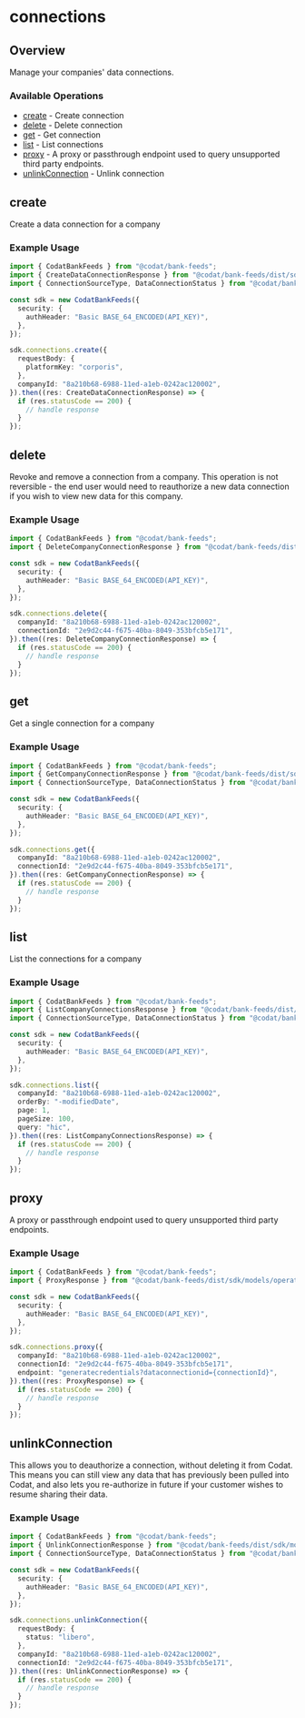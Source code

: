 # connections

## Overview

Manage your companies' data connections.

### Available Operations

* [create](#create) - Create connection
* [delete](#delete) - Delete connection
* [get](#get) - Get connection
* [list](#list) - List connections
* [proxy](#proxy) - A proxy or passthrough endpoint used to query unsupported third party endpoints.
* [unlinkConnection](#unlinkconnection) - Unlink connection

## create

Create a data connection for a company

### Example Usage

```typescript
import { CodatBankFeeds } from "@codat/bank-feeds";
import { CreateDataConnectionResponse } from "@codat/bank-feeds/dist/sdk/models/operations";
import { ConnectionSourceType, DataConnectionStatus } from "@codat/bank-feeds/dist/sdk/models/shared";

const sdk = new CodatBankFeeds({
  security: {
    authHeader: "Basic BASE_64_ENCODED(API_KEY)",
  },
});

sdk.connections.create({
  requestBody: {
    platformKey: "corporis",
  },
  companyId: "8a210b68-6988-11ed-a1eb-0242ac120002",
}).then((res: CreateDataConnectionResponse) => {
  if (res.statusCode == 200) {
    // handle response
  }
});
```

## delete

Revoke and remove a connection from a company.
This operation is not reversible - the end user would need to reauthorize a new data connection if you wish to view new data for this company.

### Example Usage

```typescript
import { CodatBankFeeds } from "@codat/bank-feeds";
import { DeleteCompanyConnectionResponse } from "@codat/bank-feeds/dist/sdk/models/operations";

const sdk = new CodatBankFeeds({
  security: {
    authHeader: "Basic BASE_64_ENCODED(API_KEY)",
  },
});

sdk.connections.delete({
  companyId: "8a210b68-6988-11ed-a1eb-0242ac120002",
  connectionId: "2e9d2c44-f675-40ba-8049-353bfcb5e171",
}).then((res: DeleteCompanyConnectionResponse) => {
  if (res.statusCode == 200) {
    // handle response
  }
});
```

## get

Get a single connection for a company

### Example Usage

```typescript
import { CodatBankFeeds } from "@codat/bank-feeds";
import { GetCompanyConnectionResponse } from "@codat/bank-feeds/dist/sdk/models/operations";
import { ConnectionSourceType, DataConnectionStatus } from "@codat/bank-feeds/dist/sdk/models/shared";

const sdk = new CodatBankFeeds({
  security: {
    authHeader: "Basic BASE_64_ENCODED(API_KEY)",
  },
});

sdk.connections.get({
  companyId: "8a210b68-6988-11ed-a1eb-0242ac120002",
  connectionId: "2e9d2c44-f675-40ba-8049-353bfcb5e171",
}).then((res: GetCompanyConnectionResponse) => {
  if (res.statusCode == 200) {
    // handle response
  }
});
```

## list

List the connections for a company

### Example Usage

```typescript
import { CodatBankFeeds } from "@codat/bank-feeds";
import { ListCompanyConnectionsResponse } from "@codat/bank-feeds/dist/sdk/models/operations";
import { ConnectionSourceType, DataConnectionStatus } from "@codat/bank-feeds/dist/sdk/models/shared";

const sdk = new CodatBankFeeds({
  security: {
    authHeader: "Basic BASE_64_ENCODED(API_KEY)",
  },
});

sdk.connections.list({
  companyId: "8a210b68-6988-11ed-a1eb-0242ac120002",
  orderBy: "-modifiedDate",
  page: 1,
  pageSize: 100,
  query: "hic",
}).then((res: ListCompanyConnectionsResponse) => {
  if (res.statusCode == 200) {
    // handle response
  }
});
```

## proxy

A proxy or passthrough endpoint used to query unsupported third party endpoints.

### Example Usage

```typescript
import { CodatBankFeeds } from "@codat/bank-feeds";
import { ProxyResponse } from "@codat/bank-feeds/dist/sdk/models/operations";

const sdk = new CodatBankFeeds({
  security: {
    authHeader: "Basic BASE_64_ENCODED(API_KEY)",
  },
});

sdk.connections.proxy({
  companyId: "8a210b68-6988-11ed-a1eb-0242ac120002",
  connectionId: "2e9d2c44-f675-40ba-8049-353bfcb5e171",
  endpoint: "generatecredentials?dataconnectionid={connectionId}",
}).then((res: ProxyResponse) => {
  if (res.statusCode == 200) {
    // handle response
  }
});
```

## unlinkConnection

This allows you to deauthorize a connection, without deleting it from Codat. This means you can still view any data that has previously been pulled into Codat, and also lets you re-authorize in future if your customer wishes to resume sharing their data.

### Example Usage

```typescript
import { CodatBankFeeds } from "@codat/bank-feeds";
import { UnlinkConnectionResponse } from "@codat/bank-feeds/dist/sdk/models/operations";
import { ConnectionSourceType, DataConnectionStatus } from "@codat/bank-feeds/dist/sdk/models/shared";

const sdk = new CodatBankFeeds({
  security: {
    authHeader: "Basic BASE_64_ENCODED(API_KEY)",
  },
});

sdk.connections.unlinkConnection({
  requestBody: {
    status: "libero",
  },
  companyId: "8a210b68-6988-11ed-a1eb-0242ac120002",
  connectionId: "2e9d2c44-f675-40ba-8049-353bfcb5e171",
}).then((res: UnlinkConnectionResponse) => {
  if (res.statusCode == 200) {
    // handle response
  }
});
```
